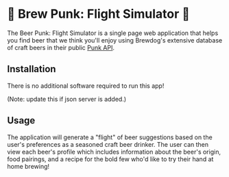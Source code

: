 # :beers: Brew Punk: Flight Simulator :beers:

The Beer Punk: Flight Simulator is a single page web application that helps you find beer that we think you'll enjoy using Brewdog's extensive database of craft beers in their public [Punk API](https://punkapi.com/). 

## Installation

There is no additional software required to run this app!

(Note: update this if json server is added.)

## Usage

The application will generate a "flight" of beer suggestions based on the user's preferences as a seasoned craft beer drinker. The user can then view each beer's profile which includes information about the beer's origin, food pairings, and a recipe for the bold few who'd like to try their hand at home brewing! 